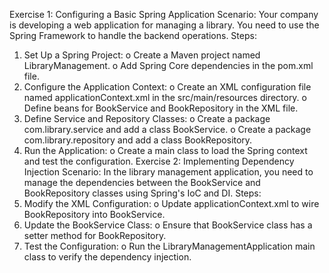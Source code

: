 Exercise 1: Configuring a Basic Spring Application
Scenario: 
Your company is developing a web application for managing a library. You need to use the Spring Framework to handle the backend operations.
Steps:
1.	Set Up a Spring Project:
o	Create a Maven project named LibraryManagement.
o	Add Spring Core dependencies in the pom.xml file.
2.	Configure the Application Context:
o	Create an XML configuration file named applicationContext.xml in the src/main/resources directory.
o	Define beans for BookService and BookRepository in the XML file.
3.	Define Service and Repository Classes:
o	Create a package com.library.service and add a class BookService.
o	Create a package com.library.repository and add a class BookRepository.
4.	Run the Application:
o	Create a main class to load the Spring context and test the configuration.
Exercise 2: Implementing Dependency Injection
Scenario: 
In the library management application, you need to manage the dependencies between the BookService and BookRepository classes using Spring's IoC and DI.
Steps:
1.	Modify the XML Configuration:
o	Update applicationContext.xml to wire BookRepository into BookService.
2.	Update the BookService Class:
o	Ensure that BookService class has a setter method for BookRepository.
3.	Test the Configuration:
o	Run the LibraryManagementApplication main class to verify the dependency injection.
